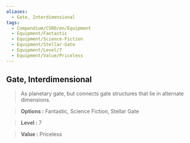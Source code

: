 ```yaml
---
aliases:
  - Gate, Interdimensional
tags:
  - Compendium/CSRD/en/Equipment
  - Equipment/Fantastic
  - Equipment/Science-Fiction
  - Equipment/Stellar-Gate
  - Equipment/Level/7
  - Equipment/Value/Priceless
---
```

    
      
## Gate, Interdimensional      
      
>As planetary gate, but connects gate structures that lie in alternate dimensions.      
> **Options :** Fantastic, Science Fiction, Stellar Gate      
> **Level :** 7      
> **Value :** Priceless